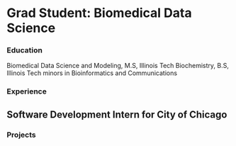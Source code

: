 # Grad Student: Biomedical Data Science

### Education
Biomedical Data Science and Modeling, M.S, Illinois Tech
Biochemistry, B.S, Illinois Tech
  minors in Bioinformatics and Communications

### Experience
Software Development Intern for City of Chicago
- 

### Projects
